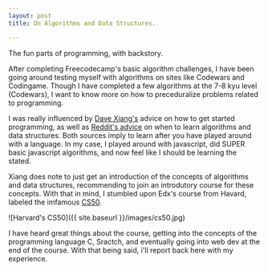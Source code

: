 ```yaml
---
layout: post
title: On Algorithms and Data Structures. 

---
```


The fun parts of programming, with backstory. 

After completing Freecodecamp's basic algorithm challenges, I have been going around testing myself with algorithms on sites like Codewars and Codingame. Though I have completed a few algorithms at the 7-8 kyu level (Codewars), I want to know more on how to preceduralize problems related to programming. 

I was really influenced by [Dave Xiang's](https://www.youtube.com/user/daveXbang) advice on how to get started programming, as well as [Reddit's advice](https://www.reddit.com/r/compsci/comments/44nrkz/when_to_start_learning_data_structures_and/) on when to learn algorithms and data structures. Both sources imply to learn after you have played around with a language. In my case, I played around with javascript, did SUPER basic javascript algorithms, and now feel like I should be learning the stated.

Xiang does note to just get an introduction of the concepts of algorithms and data structures, recommending to join an introdutory course for these concepts. With that in mind, I stumbled upon Edx's course from Havard, labeled the imfamous [CS50](https://www.edx.org/course/introduction-computer-science-harvardx-cs50x). 

![Harvard's CS50]({{ site.baseurl }}/images/cs50.jpg)

I have heard great things about the course, getting into the concepts of the programming language C, Sractch, and eventually going into web dev at the end of the course. With that being said, i'll report back here with my experience. 

